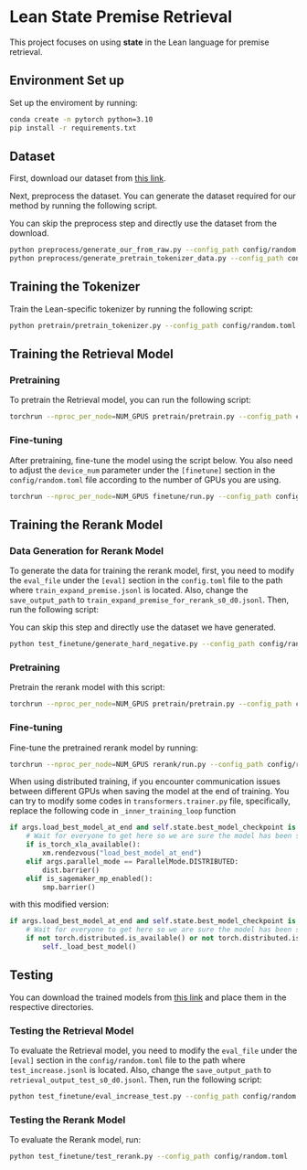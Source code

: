 
# Lean State Premise Retrieval

This project focuses on using **state** in the Lean language for premise retrieval.

## Environment Set up

Set up the enviroment by running:

```bash
conda create -n pytorch python=3.10
pip install -r requirements.txt
```

## Dataset

First, download our dataset from [this link](https://huggingface.co/datasets/ruc-ai4math/mathlib_handler_benchmark_410).

Next, preprocess the dataset. You can generate the dataset required for our method by running the following script.

You can skip the preprocess step and directly use the dataset from the download.

```bash
python preprocess/generate_our_from_raw.py --config_path config/random.toml
python preprocess/generate_pretrain_tokenizer_data.py --config_path config/random.toml
```

## Training the Tokenizer

Train the Lean-specific tokenizer by running the following script:

```bash
python pretrain/pretrain_tokenizer.py --config_path config/random.toml
```

## Training the Retrieval Model

### Pretraining

To pretrain the Retrieval model, you can run the following script:

```bash
torchrun --nproc_per_node=NUM_GPUS pretrain/pretrain.py --config_path config/random.toml
```

### Fine-tuning

After pretraining, fine-tune the model using the script below. 
You also need to adjust the `device_num` parameter under the `[finetune]` section in the `config/random.toml` file according to the number of GPUs you are using. 

```bash
torchrun --nproc_per_node=NUM_GPUS finetune/run.py --config_path config/random.toml
```

## Training the Rerank Model

### Data Generation for Rerank Model

To generate the data for training the rerank model, first, you need to modify the `eval_file` under the `[eval]` section in the `config.toml` file to the path where `train_expand_premise.jsonl` is located. Also, change the `save_output_path` to `train_expand_premise_for_rerank_s0_d0.jsonl`. Then, run the following script:

You can skip this step and directly use the dataset we have generated.

```bash
python test_finetune/generate_hard_negative.py --config_path config/random.toml
```

### Pretraining

Pretrain the rerank model with this script:

```bash
torchrun --nproc_per_node=NUM_GPUS pretrain/pretrain.py --config_path config/random_1024.toml
```

### Fine-tuning

Fine-tune the pretrained rerank model by running:

```bash
torchrun --nproc_per_node=NUM_GPUS rerank/run.py --config_path config/random_1024.toml
```

When using distributed training, if you encounter communication issues between different GPUs when saving the model at the end of training. 
You can try to modify some codes in `transformers.trainer.py` file, specifically, replace the following code in `_inner_training_loop` function
```python
if args.load_best_model_at_end and self.state.best_model_checkpoint is not None:
    # Wait for everyone to get here so we are sure the model has been saved by process 0.
    if is_torch_xla_available():
        xm.rendezvous("load_best_model_at_end")
    elif args.parallel_mode == ParallelMode.DISTRIBUTED:
        dist.barrier()
    elif is_sagemaker_mp_enabled():
        smp.barrier()
```
with this modified version:

```python
if args.load_best_model_at_end and self.state.best_model_checkpoint is not None:
    # Wait for everyone to get here so we are sure the model has been saved by process 0.
    if not torch.distributed.is_available() or not torch.distributed.is_initialized() or torch.distributed.get_rank() == 0:
        self._load_best_model()
```
## Testing

You can download the trained models from [this link](https://huggingface.co/ruc-ai4math/Lean_State_Search_Random) and place them in the respective directories.

### Testing the Retrieval Model

To evaluate the Retrieval model, you need to modify the `eval_file` under the `[eval]` section in the `config/random.toml` file to the path where `test_increase.jsonl` is located. Also, change the `save_output_path` to `retrieval_output_test_s0_d0.jsonl`. Then, run the following script:

```bash
python test_finetune/eval_increase_test.py --config_path config/random.toml
```

### Testing the Rerank Model

To evaluate the Rerank model, run:

```bash
python test_finetune/test_rerank.py --config_path config/random.toml
```

